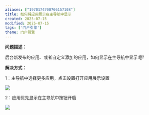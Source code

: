 ```yaml
---
aliases: ["1970174700706157108"]
title: 如何将应用展示在主导航中显示
created: 2025-07-15
modified: 2025-07-15
tags: ['门户引擎']
theme: 门户引擎
---
```


**问题描述：**

后台新发布的应用、或者自定义添加的应用，如何显示在主导航中显示呢?

**解决方式：**

1：主导航中选择更多应用，点击设置打开应用展示设置

**![](c8a103af451b93125b6c8f4b06cc2136.jpg)**

2：应用优先显示在主导航中按钮开启

![](d48dc05dc7058a5a4b218c79ffb868f5.jpg)